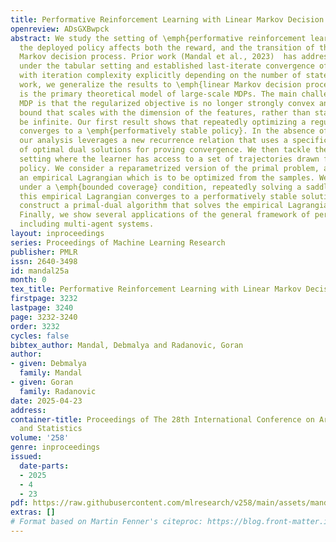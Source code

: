 ```yaml
---
title: Performative Reinforcement Learning with Linear Markov Decision Process
openreview: ADsGXBwpck
abstract: We study the setting of \emph{performative reinforcement learning} where
  the deployed policy affects both the reward, and the transition of the underlying
  Markov decision process. Prior work (Mandal et al., 2023)  has addressed this problem
  under the tabular setting and established last-iterate convergence of repeated retraining
  with iteration complexity explicitly depending on the number of states. In this
  work, we generalize the results to \emph{linear Markov decision processes} which
  is the primary theoretical model of large-scale MDPs. The main challenge with linear
  MDP is that the regularized objective is no longer strongly convex and we want a
  bound that scales with the dimension of the features, rather than states which can
  be infinite. Our first result shows that repeatedly optimizing a regularized objective
  converges to a \emph{performatively stable policy}. In the absence of strong convexity,
  our analysis leverages a new recurrence relation that uses a specific linear combination
  of optimal dual solutions for proving convergence. We then tackle the finite sample
  setting where the learner has access to a set of trajectories drawn from the current
  policy. We consider a reparametrized version of the primal problem, and construct
  an empirical Lagrangian which is to be optimized from the samples. We show that,
  under a \emph{bounded coverage} condition, repeatedly solving a saddle point of
  this empirical Lagrangian converges to a performatively stable solution, and also
  construct a primal-dual algorithm that solves the empirical Lagrangian efficiently.
  Finally, we show several applications of the general framework of performative RL
  including multi-agent systems.
layout: inproceedings
series: Proceedings of Machine Learning Research
publisher: PMLR
issn: 2640-3498
id: mandal25a
month: 0
tex_title: Performative Reinforcement Learning with Linear Markov Decision Process
firstpage: 3232
lastpage: 3240
page: 3232-3240
order: 3232
cycles: false
bibtex_author: Mandal, Debmalya and Radanovic, Goran
author:
- given: Debmalya
  family: Mandal
- given: Goran
  family: Radanovic
date: 2025-04-23
address:
container-title: Proceedings of The 28th International Conference on Artificial Intelligence
  and Statistics
volume: '258'
genre: inproceedings
issued:
  date-parts:
  - 2025
  - 4
  - 23
pdf: https://raw.githubusercontent.com/mlresearch/v258/main/assets/mandal25a/mandal25a.pdf
extras: []
# Format based on Martin Fenner's citeproc: https://blog.front-matter.io/posts/citeproc-yaml-for-bibliographies/
---
```

